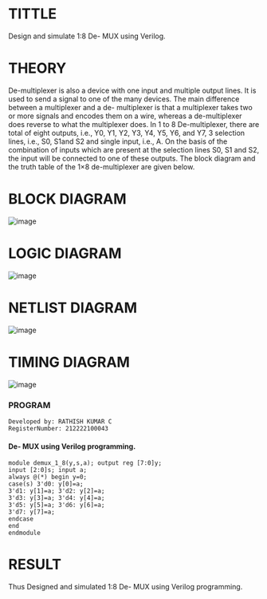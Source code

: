 # TITTLE
Design and simulate 1:8 De- MUX using Verilog.
# THEORY
De-multiplexer is also a device with one input and multiple output lines. It is used to send a signal to one of the many devices. The main difference between a multiplexer and a de- multiplexer is that a multiplexer takes two or more signals and encodes them on a wire, whereas a de-multiplexer does reverse to what the multiplexer does. In 1 to 8 De-multiplexer, there are total of eight outputs, i.e., Y0, Y1, Y2, Y3, Y4, Y5, Y6, and Y7, 3 selection lines, i.e., S0, S1and S2 and single input, i.e., A. On the basis of the combination of inputs which are present at the selection lines S0, S1 and S2, the input will be connected to one of these outputs. The block diagram and the truth table of the 1×8 de-multiplexer are given below.
# BLOCK DIAGRAM
![image](https://github.com/rathishc12/Simulation-project--Digital-Electronics/assets/120539398/9141f8dc-aefd-49d7-98c2-fdf71ce1220f)

# LOGIC DIAGRAM
![image](https://github.com/rathishc12/Simulation-project--Digital-Electronics/assets/120539398/c698afeb-5275-452c-9a9f-d5146f46bde7)

# NETLIST DIAGRAM
![image](https://github.com/rathishc12/Simulation-project--Digital-Electronics/assets/120539398/caaa0142-2172-414a-96ac-fe2a5d520381)

# TIMING DIAGRAM
![image](https://github.com/rathishc12/Simulation-project--Digital-Electronics/assets/120539398/e9e27332-b1e2-42fa-a2d2-1dd01744e0e3)

### PROGRAM
```
Developed by: RATHISH KUMAR C
RegisterNumber: 212222100043
```
#### De- MUX using Verilog programming.
```
module demux_1_8(y,s,a); output reg [7:0]y;
input [2:0]s; input a;
always @(*) begin y=0;
case(s) 3'd0: y[0]=a; 
3'd1: y[1]=a; 3'd2: y[2]=a; 
3'd3: y[3]=a; 3'd4: y[4]=a;
3'd5: y[5]=a; 3'd6: y[6]=a;
3'd7: y[7]=a; 
endcase 
end 
endmodule
```
# RESULT
Thus Designed and simulated 1:8 De- MUX using Verilog programming.
